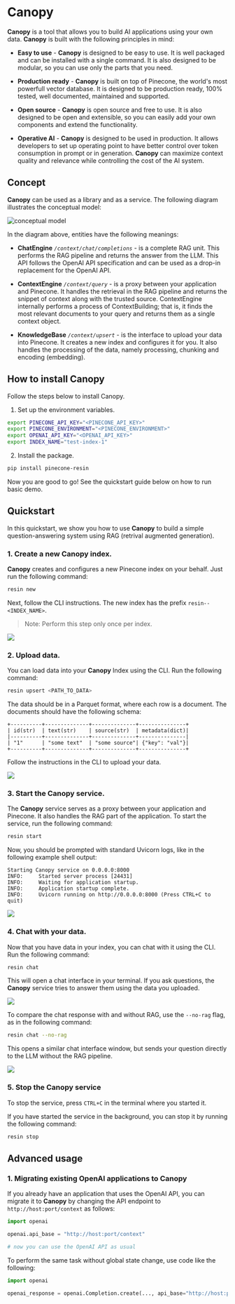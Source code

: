 # Canopy

**Canopy** is a tool that allows you to build AI applications using your own data. **Canopy** is built with the following principles in mind:

* **Easy to use** - **Canopy** is designed to be easy to use. It is well packaged and can be installed with a single command. It is also designed to be modular, so you can use only the parts that you need.

* **Production ready** - **Canopy** is built on top of Pinecone, the world's most powerfull vector database. It is designed to be production ready, 100% tested, well documented, maintained and supported.

* **Open source** - **Canopy** is open source and free to use. It is also designed to be open and extensible, so you can easily add your own components and extend the functionality.

* **Operative AI** - **Canopy** is designed to be used in production. It allows developers to set up operating point to have better control over token consumption in prompt or in generation. **Canopy** can maximize context quality and relevance while controlling the cost of the AI system.

## Concept

**Canopy** can be used as a library and as a service. The following diagram illustrates the conceptual model:

![conceptual model](https://github.com/pinecone-io/context-engine/blob/dev/.readme-content/sketch.png)

In the diagram above, entities have the following meanings:

* **ChatEngine** _`/context/chat/completions`_ - is a complete RAG unit. This performs the RAG pipeline and returns the answer from the LLM. This API follows the OpenAI API specification and can be used as a drop-in replacement for the OpenAI API.

* **ContextEngine** _`/context/query`_ - is a proxy between your application and Pinecone. It handles the retrieval in the RAG pipeline and returns the snippet of context along with the trusted source. ContextEngine internally performs a process of ContextBuilding; that is, it finds the most relevant documents to your query and returns them as a single context object.

* **KnowledgeBase** _`/context/upsert`_ - is the interface to upload your data into Pinecone. It creates a new index and configures it for you. It also handles the processing of the data, namely processing, chunking and encoding (embedding).

## How to install Canopy

Follow the steps below to install Canopy.

1. Set up the environment variables.

```bash
export PINECONE_API_KEY="<PINECONE_API_KEY>"
export PINECONE_ENVIRONMENT="<PINECONE_ENVIRONMENT>"
export OPENAI_API_KEY="<OPENAI_API_KEY>"
export INDEX_NAME="test-index-1"
```

2. Install the package.
   
```bash
pip install pinecone-resin
```

Now you are good to go! See the quickstart guide below on how to run basic demo.

## Quickstart

In this quickstart, we show you how to use **Canopy** to build a simple question-answering system using RAG (retrival augmented generation).

### 1. Create a new **Canopy** index.

**Canopy** creates and configures a new Pinecone index on your behalf. Just run the following command:

```bash
resin new
```

Next, follow the CLI instructions. The new index has the prefix `resin--<INDEX_NAME>`.

> Note: Perform this step only once per index.

![](https://github.com/pinecone-io/context-engine/blob/change-readme-cli-names/.readme-content/resin-new.gif)

### 2. Upload data.

You can load data into your **Canopy** Index using the CLI. Run the following command:

```bash
resin upsert <PATH_TO_DATA>
```

The data should be in a Parquet format, where each row is a document. The documents should have the following schema:

```
+----------+--------------+--------------+---------------+
| id(str)  | text(str)    | source(str)  | metadata(dict)|
|----------+--------------+--------------+---------------|
| "1"      | "some text"  | "some source"| {"key": "val"}|
+----------+--------------+--------------+---------------+
```

Follow the instructions in the CLI to upload your data.

![](https://github.com/pinecone-io/context-engine/blob/change-readme-cli-names/.readme-content/resin-upsert.gif)

### 3. Start the **Canopy** service.

The **Canopy** service serves as a proxy between your application and Pinecone. It also handles the RAG part of the application. To start the service, run the following command:

```bash
resin start
```

Now, you should be prompted with standard Uvicorn logs, like in the following example shell output:

```
Starting Canopy service on 0.0.0.0:8000
INFO:     Started server process [24431]
INFO:     Waiting for application startup.
INFO:     Application startup complete.
INFO:     Uvicorn running on http://0.0.0.0:8000 (Press CTRL+C to quit)
```

![](https://github.com/pinecone-io/context-engine/blob/change-readme-cli-names/.readme-content/resin-start.gif)


### 4. Chat with your data.

Now that you have data in your index, you can chat with it using the CLI. Run the following command:

```bash
resin chat
```

This will open a chat interface in your terminal. If you ask questions, the **Canopy** service tries to answer them using the data you uploaded.

![](https://github.com/pinecone-io/context-engine/blob/change-readme-cli-names/.readme-content/resin-chat.gif)

To compare the chat response with and without RAG, use the `--no-rag` flag, as in the following command:

```bash
resin chat --no-rag
```

This opens a similar chat interface window, but sends your question directly to the LLM without the RAG pipeline.

![](https://github.com/pinecone-io/context-engine/blob/change-readme-cli-names/.readme-content/resin-chat-no-rag.gif)


### 5. Stop the **Canopy** service

To stop the service, press `CTRL+C` in the terminal where you started it.

If you have started the service in the background, you can stop it by running the following command:

```bash
resin stop
```

## Advanced usage

### 1. Migrating existing OpenAI applications to **Canopy**

If you already have an application that uses the OpenAI API, you can migrate it to **Canopy** by changing the API endpoint to `http://host:port/context` as follows:

```python
import openai

openai.api_base = "http://host:port/context"

# now you can use the OpenAI API as usual
```

To perform the same task without global state change, use code like the following:

```python
import openai

openai_response = openai.Completion.create(..., api_base="http://host:port/context")
```
